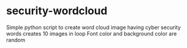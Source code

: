 # security-wordcloud
Simple python script to create word cloud image having cyber security words 
creates 10 images in loop
Font color and background color are random




